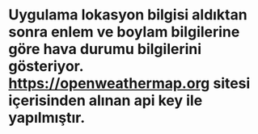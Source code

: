 # Uygulama lokasyon bilgisi aldıktan sonra enlem ve boylam bilgilerine göre hava durumu bilgilerini gösteriyor. https://openweathermap.org sitesi içerisinden alınan api key  ile yapılmıştır.

